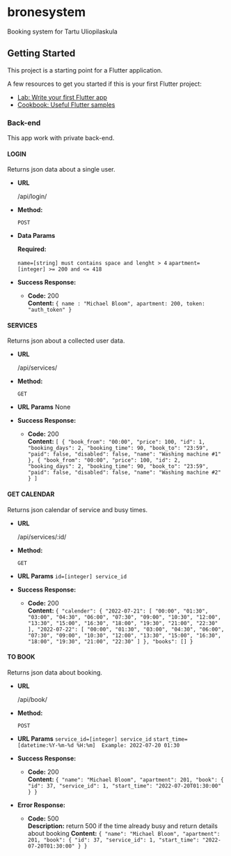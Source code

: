 # bronesystem

Booking system for Tartu Uliopilaskula

## Getting Started

This project is a starting point for a Flutter application.

A few resources to get you started if this is your first Flutter project:

- [Lab: Write your first Flutter app](https://docs.flutter.dev/get-started/codelab)
- [Cookbook: Useful Flutter samples](https://docs.flutter.dev/cookbook)

### Back-end

This app work with private back-end. 

#### LOGIN
  Returns json data about a single user.

* **URL**

  /api/login/

* **Method:**

  `POST`
  
* **Data Params**

   **Required:**
 
   `name=[string] must contains space and lenght > 4`
   `apartment=[integer] >= 200 and <= 418`

* **Success Response:**

  * **Code:** 200 <br />
    **Content:** `{ name : "Michael Bloom", apartment: 200, token: "auth_token" }`
 

#### SERVICES
  Returns json about a collected user data.

* **URL**

  /api/services/

* **Method:**

  `GET`

*  **URL Params**
  None  

* **Success Response:**

  * **Code:** 200 <br />
    **Content:** ```[
    {
        "book_from": "00:00",
        "price": 100,
        "id": 1,
        "booking_days": 2,
        "booking_time": 90,
        "book_to": "23:59",
        "paid": false,
        "disabled": false,
        "name": "Washing machine #1"
    },
    {
        "book_from": "00:00",
        "price": 100,
        "id": 2,
        "booking_days": 2,
        "booking_time": 90,
        "book_to": "23:59",
        "paid": false,
        "disabled": false,
        "name": "Washing machine #2"
    }
]```

#### GET CALENDAR
  Returns json calendar of service and busy times.

* **URL**

  /api/services/:id/

* **Method:**

  `GET`

*  **URL Params**
  `id=[integer] service_id`

* **Success Response:**

  * **Code:** 200 <br />
    **Content:** ```{
    "calender": {
        "2022-07-21": [
            "00:00",
            "01:30",
            "03:00",
            "04:30",
            "06:00",
            "07:30",
            "09:00",
            "10:30",
            "12:00",
            "13:30",
            "15:00",
            "16:30",
            "18:00",
            "19:30",
            "21:00",
            "22:30"
        ],
        "2022-07-22": [
            "00:00",
            "01:30",
            "03:00",
            "04:30",
            "06:00",
            "07:30",
            "09:00",
            "10:30",
            "12:00",
            "13:30",
            "15:00",
            "16:30",
            "18:00",
            "19:30",
            "21:00",
            "22:30"
        ]
    },
    "books": []
}```

#### TO BOOK
  Returns json data about booking.

* **URL**

  /api/book/

* **Method:**

  `POST`

*  **URL Params**
  `service_id=[integer] service_id`
  `start_time=[datetime:%Y-%m-%d %H:%m]  Example: 2022-07-20 01:30`

* **Success Response:**

  * **Code:** 200 <br />
    **Content:** ```{
    "name": "Michael Bloom",
    "apartment": 201,
    "book": {
        "id": 37,
        "service_id": 1,
        "start_time": "2022-07-20T01:30:00"
    }
}```

* **Error Response:**

  * **Code:** 500 <br />
    **Description:** return 500 if the time already busy and return details about booking
    **Content:** ```{
    "name": "Michael Bloom",
    "apartment": 201,
    "book": {
        "id": 37,
        "service_id": 1,
        "start_time": "2022-07-20T01:30:00"
    }
}```